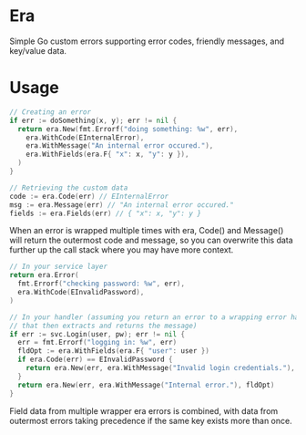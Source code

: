 # Era
Simple Go custom errors supporting error codes, friendly messages, and key/value data.

# Usage
```go
// Creating an error
if err := doSomething(x, y); err != nil {
  return era.New(fmt.Errorf("doing something: %w", err),
    era.WithCode(EInternalError),
    era.WithMessage("An internal error occured."),
    era.WithFields(era.F{ "x": x, "y": y }),
  )
}

// Retrieving the custom data
code := era.Code(err) // EInternalError
msg := era.Message(err) // "An internal error occured."
fields := era.Fields(err) // { "x": x, "y": y }
```

When an error is wrapped multiple times with era, Code() and Message() will return the outermost code and message,
so you can overwrite this data further up the call stack where you may have more context.
```go
// In your service layer
return era.Error(
  fmt.Errorf("checking password: %w", err),
  era.WithCode(EInvalidPassword),
)

// In your handler (assuming you return an error to a wrapping error handler
// that then extracts and returns the message)
if err := svc.Login(user, pw); err != nil {
  err = fmt.Errorf("logging in: %w", err)
  fldOpt := era.WithFields(era.F{ "user": user })
  if era.Code(err) == EInvalidPassword {
    return era.New(err, era.WithMessage("Invalid login credentials."), fldOpt)
  }
  return era.New(err, era.WithMessage("Internal error."), fldOpt)
}
```
Field data from multiple wrapper era errors is combined, with data from outermost errors taking precedence
if the same key exists more than once.
